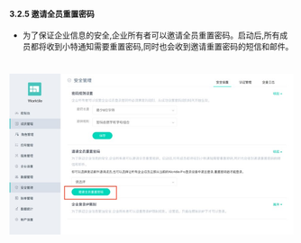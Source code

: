#### 3.2.5 邀请全员重置密码
* 为了保证企业信息的安全,企业所有者可以邀请全员重置密码。启动后,所有成员都将收到小特通知需要重置密码,同时也会收到邀请重置密码的短信和邮件。

# ![](/assets/3.5.jpg)